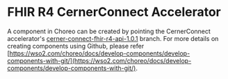 # FHIR R4 CernerConnect Accelerator

A component in Choreo can be created by pointing the CernerConnect accelerator's [cerner-connect-fhir-r4-api-1.0.1](https://github.com/wso2/open-healthcare-choreo-accelerators/tree/cerner-connect-fhir-r4-api-1.0.1) branch. For more details on creating components using Github, please refer [https://wso2.com/choreo/docs/develop-components/develop-components-with-git/](https://wso2.com/choreo/docs/develop-components/develop-components-with-git/).
